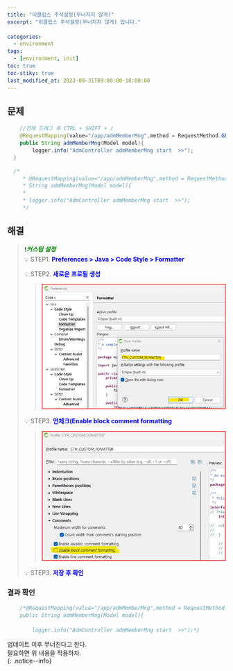 ```yaml
---
title: "이클립스 주석설정(무너지지 않게)"
excerpt: "이클립스 주석설정(무너지지 않게) 입니다."

categories:
  - environment
tags:
  - [environment, init]
toc: true
toc-stiky: true
last_modified_at: 2023-09-31T09:00:00-18:00:00
---
```


## 문제
```java
	//전체 드래그 후 CTRL + SHIFT + /
	@RequestMapping(value="/app/admMemberMng",method = RequestMethod.GET)
	public String admMemberMng(Model model){
		logger.info("AdmController admMemberMng start  >>");
  }

```
  
```java
  /*
	 * @RequestMapping(value="/app/admMemberMng",method = RequestMethod.GET) public
	 * String admMemberMng(Model model){
	 * 
	 * logger.info("AdmController admMemberMng start  >>");
	 */

```
  



## 해결

> ❗<span style='color:green'>***커스텀 설정***</span>  
> 💡 STEP1. <span style='color:blue'>**Preferences > Java > Code Style > Formatter**</span>  
>   
> 💡 STEP2. <span style='color:blue'>**새로운 프로필 생성**</span>  
> > ![사진1](/assets/images/Temp/eclips-comment-sort1.jpg)
>  
> 💡 STEP3. <span style='color:blue'>**언체크(Enable block comment formatting**</span>  
> > ![사진1](/assets/images/Temp/eclips-comment-sort2.jpg)
>  
> 💡 STEP3. <span style='color:blue'>**저장 후 확인**</span>  


### 결과 확인

```java
	/*@RequestMapping(value="/app/admMemberMng",method = RequestMethod.GET)
	public String admMemberMng(Model model){
		
		logger.info("AdmController admMemberMng start  >>");*/

```

업데이트 이후 무너진다고 한다.  
필요하면 위 내용을 적용하자.  
{: .notice--info}